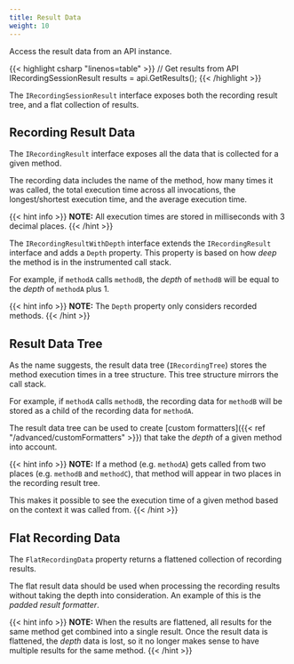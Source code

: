 ```yaml
---
title: Result Data
weight: 10
---
```


Access the result data from an API instance.

{{< highlight csharp "linenos=table" >}}
// Get results from API
IRecordingSessionResult results = api.GetResults();
{{< /highlight >}}

The `IRecordingSessionResult` interface exposes both the recording result tree, and a flat collection of results.

## Recording Result Data

The `IRecordingResult` interface exposes all the data that is collected for a given method.

The recording data includes the name of the method, how many times it was called, the total execution time across all invocations, the longest/shortest execution time, and the average execution time.

{{< hint info >}}
**NOTE:** All execution times are stored in milliseconds with 3 decimal places.
{{< /hint >}}

The `IRecordingResultWithDepth` interface extends the `IRecordingResult` interface and adds a `Depth` property.
This property is based on how *deep* the method is in the instrumented call stack.

For example, if `methodA` calls `methodB`, the *depth* of `methodB` will be equal to the *depth* of `methodA` plus 1.

{{< hint info >}}
**NOTE:** The `Depth` property only considers recorded methods.
{{< /hint >}}

## Result Data Tree

As the name suggests, the result data tree (`IRecordingTree`) stores the method execution times in a tree structure.
This tree structure mirrors the call stack.

For example, if `methodA` calls `methodB`, the recording data for `methodB` will be stored as a child of the recording data for `methodA`.

The result data tree can be used to create [custom formatters]({{< ref "/advanced/customFormatters" >}}) that take the *depth* of a given method into account.

{{< hint info >}}
**NOTE:** If a method (e.g. `methodA`) gets called from two places (e.g. `methodB` and `methodC`), that method will appear in two places in the recording result tree.

This makes it possible to see the execution time of a given method based on the context it was called from.
{{< /hint >}}

## Flat Recording Data

The `FlatRecordingData` property returns a flattened collection of recording results.

The flat result data should be used when processing the recording results without taking the depth into consideration. An example of this is the *padded result formatter*.

{{< hint info >}}
**NOTE:** When the results are flattened, all results for the same method get combined into a single result. Once the result data is flattened, the *depth* data is lost, so it no longer makes sense to have multiple results for the same method.
{{< /hint >}}
